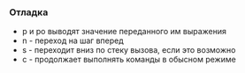 ### Отладка

-  p и po выводят значение переданного им выражения
- n - переход на шаг вперед
- s - переходит вниз по стеку вызова, если это возможно  
- с - продолжает выполнять команды в обысном режиме